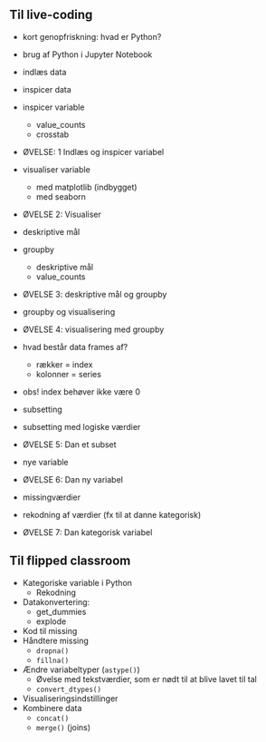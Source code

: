 ## Til live-coding



- kort genopfriskning: hvad er Python?
- brug af Python i Jupyter Notebook



- indlæs data
- inspicer data
- inspicer variable
  - value_counts
  - crosstab
- ØVELSE: 1 Indlæs og inspicer variabel 
- visualiser variable
  - med matplotlib (indbygget)
  - med seaborn
- ØVELSE 2: Visualiser 
- deskriptive mål
- groupby
  - deskriptive mål
  - value_counts
- ØVELSE 3: deskriptive mål og groupby
- groupby og visualisering
- ØVELSE 4: visualisering med groupby
- hvad består data frames af?
  - rækker = index
  - kolonner = series
- obs! index behøver ikke være 0
- subsetting
- subsetting med logiske værdier
- ØVELSE 5: Dan et subset
- nye variable
- ØVELSE 6: Dan ny variabel
- missingværdier
- rekodning af værdier (fx til at danne kategorisk)
- ØVELSE 7: Dan kategorisk variabel



## Til flipped classroom



- Kategoriske variable i Python
  - Rekodning
- Datakonvertering: 
  - get_dummies
  - explode
- Kod til missing
- Håndtere missing
  - `dropna()`
  - `fillna()`
- Ændre variabeltyper (`astype()`)
  - Øvelse med tekstværdier, som er nødt til at blive lavet til tal
  - `convert_dtypes()`
- Visualiseringsindstillinger
- Kombinere data
  - `concat()`
  - `merge()` (joins)



